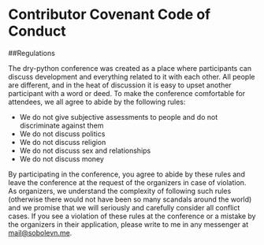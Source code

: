 # Contributor Covenant Code of Conduct

##Regulations

The dry-python conference was created as a place where participants can discuss development and everything related to it with each other. All people are different, and in the heat of discussion it is easy to upset another participant with a word or deed. To make the conference comfortable for attendees, we all agree to abide by the following rules:

* We do not give subjective assessments to people and do not discriminate against them
* We do not discuss politics
* We do not discuss religion
* We do not discuss sex and relationships
* We do not discuss money

By participating in the conference, you agree to abide by these rules and leave the conference at the request of the organizers in case of violation. As organizers, we understand the complexity of following such rules (otherwise there would not have been so many scandals around the world) and we promise that we will seriously and carefully consider all conflict cases. If you see a violation of these rules at the conference or a mistake by the organizers in their application, please write to me in any messenger at mail@sobolevn.me.